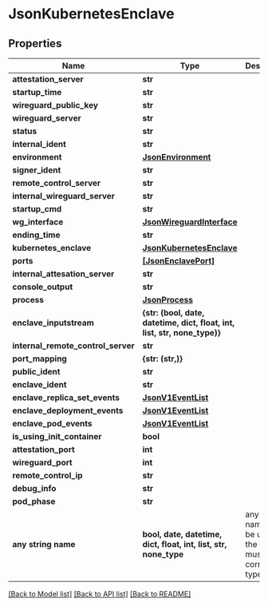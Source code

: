 # JsonKubernetesEnclave


## Properties
Name | Type | Description | Notes
------------ | ------------- | ------------- | -------------
**attestation_server** | **str** |  | [optional] 
**startup_time** | **str** |  | [optional] 
**wireguard_public_key** | **str** |  | [optional] 
**wireguard_server** | **str** |  | [optional] 
**status** | **str** |  | [optional] 
**internal_ident** | **str** |  | [optional] 
**environment** | [**JsonEnvironment**](JsonEnvironment.md) |  | [optional] 
**signer_ident** | **str** |  | [optional] 
**remote_control_server** | **str** |  | [optional] 
**internal_wireguard_server** | **str** |  | [optional] 
**startup_cmd** | **str** |  | [optional] 
**wg_interface** | [**JsonWireguardInterface**](JsonWireguardInterface.md) |  | [optional] 
**ending_time** | **str** |  | [optional] 
**kubernetes_enclave** | [**JsonKubernetesEnclave**](JsonKubernetesEnclave.md) |  | [optional] 
**ports** | [**[JsonEnclavePort]**](JsonEnclavePort.md) |  | [optional] 
**internal_attesation_server** | **str** |  | [optional] 
**console_output** | **str** |  | [optional] 
**process** | [**JsonProcess**](JsonProcess.md) |  | [optional] 
**enclave_inputstream** | **{str: (bool, date, datetime, dict, float, int, list, str, none_type)}** |  | [optional] 
**internal_remote_control_server** | **str** |  | [optional] 
**port_mapping** | **{str: (str,)}** |  | [optional] 
**public_ident** | **str** |  | [optional] 
**enclave_ident** | **str** |  | [optional] 
**enclave_replica_set_events** | [**JsonV1EventList**](JsonV1EventList.md) |  | [optional] 
**enclave_deployment_events** | [**JsonV1EventList**](JsonV1EventList.md) |  | [optional] 
**enclave_pod_events** | [**JsonV1EventList**](JsonV1EventList.md) |  | [optional] 
**is_using_init_container** | **bool** |  | [optional] 
**attestation_port** | **int** |  | [optional] 
**wireguard_port** | **int** |  | [optional] 
**remote_control_ip** | **str** |  | [optional] 
**debug_info** | **str** |  | [optional] 
**pod_phase** | **str** |  | [optional] 
**any string name** | **bool, date, datetime, dict, float, int, list, str, none_type** | any string name can be used but the value must be the correct type | [optional]

[[Back to Model list]](../README.md#documentation-for-models) [[Back to API list]](../README.md#documentation-for-api-endpoints) [[Back to README]](../README.md)


